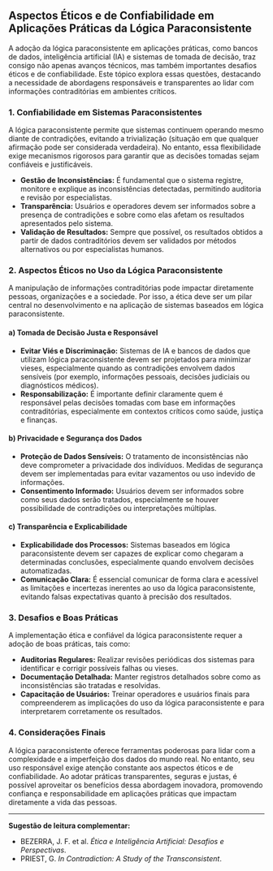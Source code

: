 
## Aspectos Éticos e de Confiabilidade em Aplicações Práticas da Lógica Paraconsistente

A adoção da lógica paraconsistente em aplicações práticas, como bancos de dados, inteligência artificial (IA) e sistemas de tomada de decisão, traz consigo não apenas avanços técnicos, mas também importantes desafios éticos e de confiabilidade. Este tópico explora essas questões, destacando a necessidade de abordagens responsáveis e transparentes ao lidar com informações contraditórias em ambientes críticos.

### 1. **Confiabilidade em Sistemas Paraconsistentes**

A lógica paraconsistente permite que sistemas continuem operando mesmo diante de contradições, evitando a trivialização (situação em que qualquer afirmação pode ser considerada verdadeira). No entanto, essa flexibilidade exige mecanismos rigorosos para garantir que as decisões tomadas sejam confiáveis e justificáveis.

- **Gestão de Inconsistências:** É fundamental que o sistema registre, monitore e explique as inconsistências detectadas, permitindo auditoria e revisão por especialistas.
- **Transparência:** Usuários e operadores devem ser informados sobre a presença de contradições e sobre como elas afetam os resultados apresentados pelo sistema.
- **Validação de Resultados:** Sempre que possível, os resultados obtidos a partir de dados contraditórios devem ser validados por métodos alternativos ou por especialistas humanos.

### 2. **Aspectos Éticos no Uso da Lógica Paraconsistente**

A manipulação de informações contraditórias pode impactar diretamente pessoas, organizações e a sociedade. Por isso, a ética deve ser um pilar central no desenvolvimento e na aplicação de sistemas baseados em lógica paraconsistente.

#### a) **Tomada de Decisão Justa e Responsável**

- **Evitar Viés e Discriminação:** Sistemas de IA e bancos de dados que utilizam lógica paraconsistente devem ser projetados para minimizar vieses, especialmente quando as contradições envolvem dados sensíveis (por exemplo, informações pessoais, decisões judiciais ou diagnósticos médicos).
- **Responsabilização:** É importante definir claramente quem é responsável pelas decisões tomadas com base em informações contraditórias, especialmente em contextos críticos como saúde, justiça e finanças.

#### b) **Privacidade e Segurança dos Dados**

- **Proteção de Dados Sensíveis:** O tratamento de inconsistências não deve comprometer a privacidade dos indivíduos. Medidas de segurança devem ser implementadas para evitar vazamentos ou uso indevido de informações.
- **Consentimento Informado:** Usuários devem ser informados sobre como seus dados serão tratados, especialmente se houver possibilidade de contradições ou interpretações múltiplas.

#### c) **Transparência e Explicabilidade**

- **Explicabilidade dos Processos:** Sistemas baseados em lógica paraconsistente devem ser capazes de explicar como chegaram a determinadas conclusões, especialmente quando envolvem decisões automatizadas.
- **Comunicação Clara:** É essencial comunicar de forma clara e acessível as limitações e incertezas inerentes ao uso da lógica paraconsistente, evitando falsas expectativas quanto à precisão dos resultados.

### 3. **Desafios e Boas Práticas**

A implementação ética e confiável da lógica paraconsistente requer a adoção de boas práticas, tais como:

- **Auditorias Regulares:** Realizar revisões periódicas dos sistemas para identificar e corrigir possíveis falhas ou vieses.
- **Documentação Detalhada:** Manter registros detalhados sobre como as inconsistências são tratadas e resolvidas.
- **Capacitação de Usuários:** Treinar operadores e usuários finais para compreenderem as implicações do uso da lógica paraconsistente e para interpretarem corretamente os resultados.

### 4. **Considerações Finais**

A lógica paraconsistente oferece ferramentas poderosas para lidar com a complexidade e a imperfeição dos dados do mundo real. No entanto, seu uso responsável exige atenção constante aos aspectos éticos e de confiabilidade. Ao adotar práticas transparentes, seguras e justas, é possível aproveitar os benefícios dessa abordagem inovadora, promovendo confiança e responsabilidade em aplicações práticas que impactam diretamente a vida das pessoas.

---
**Sugestão de leitura complementar:**  
- BEZERRA, J. F. et al. *Ética e Inteligência Artificial: Desafios e Perspectivas*.  
- PRIEST, G. *In Contradiction: A Study of the Transconsistent*.
```
